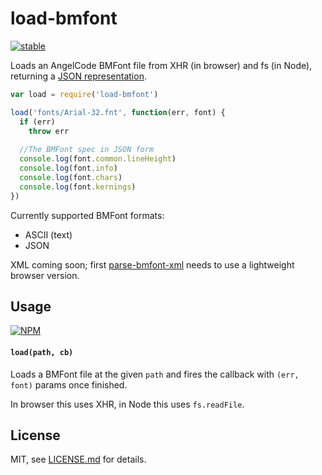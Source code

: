 # load-bmfont

[![stable](http://badges.github.io/stability-badges/dist/stable.svg)](http://github.com/badges/stability-badges)

Loads an AngelCode BMFont file from XHR (in browser) and fs (in Node), returning a [JSON representation](https://github.com/mattdesl/bmfont2json).

```js
var load = require('load-bmfont')

load('fonts/Arial-32.fnt', function(err, font) {
  if (err)
    throw err
  
  //The BMFont spec in JSON form
  console.log(font.common.lineHeight)
  console.log(font.info)
  console.log(font.chars)
  console.log(font.kernings)
})
```

Currently supported BMFont formats:

- ASCII (text)
- JSON

XML coming soon; first [parse-bmfont-xml](https://github.com/mattdesl/parse-bmfont-xml) needs to use a lightweight browser version. 

## Usage

[![NPM](https://nodei.co/npm/load-bmfont.png)](https://www.npmjs.com/package/load-bmfont)

#### `load(path, cb)`

Loads a BMFont file at the given `path` and fires the callback with `(err, font)` params once finished.

In browser this uses XHR, in Node this uses `fs.readFile`.

## License

MIT, see [LICENSE.md](http://github.com/Jam3/load-bmfont/blob/master/LICENSE.md) for details.
